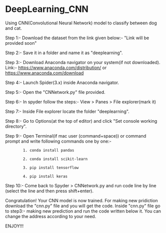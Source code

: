 # DeepLearning_CNN

Using CNN(Convolutional Neural Network) model to classify between dog and cat. 


Step 1:- Download the dataset from the link given below:-
            "Link will be provided soon"

Step 2:- Save it in a folder and name it as "deeplearning".

Step 3:- Download Anaconda navigator on your system(if not downloaded). 
            Link:- https://www.anaconda.com/distribution/ or https://www.anaconda.com/download

Step 4:- Launch Spider(3.x) inside Anaconda navigator.

Step 5:- Open the "CNNetwork.py" file provided.

Step 6:- In spyder follow the steps:- View > Panes > File explorer(mark it)

Step 7:- Inside File explorer locate the folder "deeplearning".

Step 8:- Go to Options(at the top of editor) and click "Set console working directory".

Step 9:- Open Terminal(if mac user (command+space)) or command prompt and write following commands one by one:-

            1. conda install pandas
            
            2. conda install scikit-learn
            
            3. pip install tensorflow
            
            4. pip install keras

Step 10:- Come back to Spyder > CNNetwork.py and run code line by line (select the line and then press shift+enter).

Congratulation! Your CNN model is now trained. For making new pridiction download the "cnn.py" file and you will get the code. Inside "cnn.py" file go to step3:- making new prediction and run the code written below it. You can change the address according to your need.

ENJOY!!!
